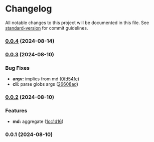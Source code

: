 # Changelog

All notable changes to this project will be documented in this file. See [standard-version](https://github.com/conventional-changelog/standard-version) for commit guidelines.

### [0.0.4](https://github.com/snomiao/glob-flow/compare/v0.0.3...v0.0.4) (2024-08-14)

### [0.0.3](https://github.com/snomiao/glob-flow/compare/v0.0.2...v0.0.3) (2024-08-10)


### Bug Fixes

* **argv:** implies from md ([0fd54fe](https://github.com/snomiao/glob-flow/commit/0fd54fe1bccdcb8927bc79d9a1d3f722b372549c))
* **cli:** parse globs args ([26608ad](https://github.com/snomiao/glob-flow/commit/26608add6900d78442e735fedabffa30f59d26be))

### [0.0.2](https://github.com/snomiao/glob-flow/compare/v0.0.1...v0.0.2) (2024-08-10)


### Features

* **md:** aggregate ([1cc1d16](https://github.com/snomiao/glob-flow/commit/1cc1d1689a32e23d16ed5c41f0a282efb4618d0e))

### 0.0.1 (2024-08-10)
